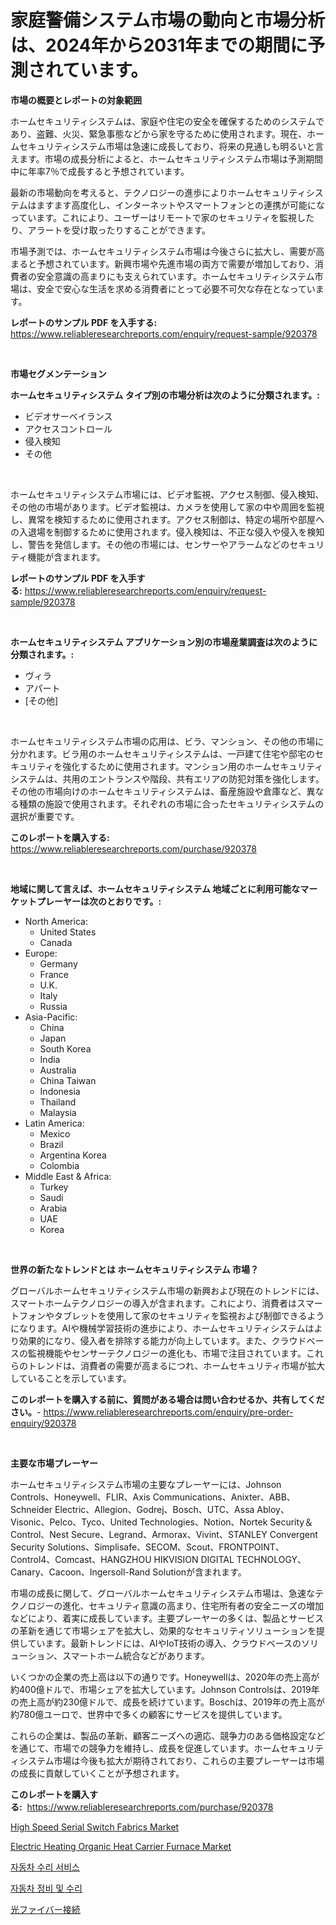 <p><h1>家庭警備システム市場の動向と市場分析は、2024年から2031年までの期間に予測されています。</h1></p><p><strong>市場の概要とレポートの対象範囲</strong></p>
<p><p>ホームセキュリティシステムは、家庭や住宅の安全を確保するためのシステムであり、盗難、火災、緊急事態などから家を守るために使用されます。現在、ホームセキュリティシステム市場は急速に成長しており、将来の見通しも明るいと言えます。市場の成長分析によると、ホームセキュリティシステム市場は予測期間中に年率7％で成長すると予想されています。</p><p>最新の市場動向を考えると、テクノロジーの進歩によりホームセキュリティシステムはますます高度化し、インターネットやスマートフォンとの連携が可能になっています。これにより、ユーザーはリモートで家のセキュリティを監視したり、アラートを受け取ったりすることができます。</p><p>市場予測では、ホームセキュリティシステム市場は今後さらに拡大し、需要が高まると予想されています。新興市場や先進市場の両方で需要が増加しており、消費者の安全意識の高まりにも支えられています。ホームセキュリティシステム市場は、安全で安心な生活を求める消費者にとって必要不可欠な存在となっています。</p></p>
<p><strong>レポートのサンプル PDF を入手する:</strong> <a href="https://www.reliableresearchreports.com/enquiry/request-sample/920378">https://www.reliableresearchreports.com/enquiry/request-sample/920378</a></p>
<p>&nbsp;</p>
<p><strong>市場セグメンテーション</strong></p>
<p><strong>ホームセキュリティシステム タイプ別の市場分析は次のように分類されます。:</strong></p>
<p><ul><li>ビデオサーベイランス</li><li>アクセスコントロール</li><li>侵入検知</li><li>その他</li></ul></p>
<p>&nbsp;</p>
<p><p>ホームセキュリティシステム市場には、ビデオ監視、アクセス制御、侵入検知、その他の市場があります。ビデオ監視は、カメラを使用して家の中や周囲を監視し、異常を検知するために使用されます。アクセス制御は、特定の場所や部屋への入退場を制御するために使用されます。侵入検知は、不正な侵入や侵入を検知し、警告を発信します。その他の市場には、センサーやアラームなどのセキュリティ機能が含まれます。</p></p>
<p><strong>レポートのサンプル PDF を入手する:</strong>&nbsp;<a href="https://www.reliableresearchreports.com/enquiry/request-sample/920378">https://www.reliableresearchreports.com/enquiry/request-sample/920378</a></p>
<p>&nbsp;</p>
<p><strong> ホームセキュリティシステム アプリケーション別の市場産業調査は次のように分類されます。:</strong></p>
<p><ul><li>ヴィラ</li><li>アパート</li><li>[その他]</li></ul></p>
<p>&nbsp;</p>
<p><p>ホームセキュリティシステム市場の応用は、ビラ、マンション、その他の市場に分かれます。ビラ用のホームセキュリティシステムは、一戸建て住宅や邸宅のセキュリティを強化するために使用されます。マンション用のホームセキュリティシステムは、共用のエントランスや階段、共有エリアの防犯対策を強化します。その他の市場向けのホームセキュリティシステムは、畜産施設や倉庫など、異なる種類の施設で使用されます。それぞれの市場に合ったセキュリティシステムの選択が重要です。</p></p>
<p><strong>このレポートを購入する:</strong>&nbsp; <a href="https://www.reliableresearchreports.com/purchase/920378">https://www.reliableresearchreports.com/purchase/920378</a></p>
<p>&nbsp;</p>
<p><strong>地域に関して言えば、ホームセキュリティシステム 地域ごとに利用可能なマーケットプレーヤーは次のとおりです。:</strong></p>
<p><ul>
    <li>
        North America:
        <ul>
            <li>United States</li>
            <li>Canada</li>
        </ul>
    </li>
    <li>
        Europe:
        <ul>
            <li>Germany</li>
            <li>France</li>
            <li>U.K.</li>
            <li>Italy</li>
            <li>Russia</li>
        </ul>
    </li>
    <li>
        Asia-Pacific:
        <ul>
            <li>China</li>
            <li>Japan</li>
            <li>South Korea</li>
            <li>India</li>
            <li>Australia</li>
            <li>China Taiwan</li>
            <li>Indonesia</li>
            <li>Thailand</li>
            <li>Malaysia</li>
        </ul>
    </li>
    <li>
        Latin America:
        <ul>
            <li>Mexico</li>
            <li>Brazil</li>
            <li>Argentina Korea</li>
            <li>Colombia</li>
        </ul>
    </li>
    <li>
        Middle East & Africa:
        <ul>
            <li>Turkey</li>
            <li>Saudi</li>
            <li>Arabia</li>
            <li>UAE</li>
            <li>Korea</li>
        </ul>
    </li>
    </ul></p>
<p>&nbsp;</p>
<p><strong>世界の新たなトレンドとは ホームセキュリティシステム 市場？</strong></p>
<p><p>グローバルホームセキュリティシステム市場の新興および現在のトレンドには、スマートホームテクノロジーの導入が含まれます。これにより、消費者はスマートフォンやタブレットを使用して家のセキュリティを監視および制御できるようになります。AIや機械学習技術の進歩により、ホームセキュリティシステムはより効果的になり、侵入者を排除する能力が向上しています。また、クラウドベースの監視機能やセンサーテクノロジーの進化も、市場で注目されています。これらのトレンドは、消費者の需要が高まるにつれ、ホームセキュリティ市場が拡大していることを示しています。</p></p>
<p><strong>このレポートを購入する前に、質問がある場合は問い合わせるか、共有してください。</strong>- <a href="https://www.reliableresearchreports.com/enquiry/pre-order-enquiry/920378">https://www.reliableresearchreports.com/enquiry/pre-order-enquiry/920378</a></p>
<p>&nbsp;</p>
<p><strong>主要な市場プレーヤー</strong></p>
<p><p>ホームセキュリティシステム市場の主要なプレーヤーには、Johnson Controls、Honeywell、FLIR、Axis Communications、Anixter、ABB、Schneider Electric、Allegion、Godrej、Bosch、UTC、Assa Abloy、Visonic、Pelco、Tyco、United Technologies、Notion、Nortek Security＆Control、Nest Secure、Legrand、Armorax、Vivint、STANLEY Convergent Security Solutions、Simplisafe、SECOM、Scout、FRONTPOINT、Control4、Comcast、HANGZHOU HIKVISION DIGITAL TECHNOLOGY、Canary、Cacoon、Ingersoll-Rand Solutionが含まれます。</p><p>市場の成長に関して、グローバルホームセキュリティシステム市場は、急速なテクノロジーの進化、セキュリティ意識の高まり、住宅所有者の安全ニーズの増加などにより、着実に成長しています。主要プレーヤーの多くは、製品とサービスの革新を通じて市場シェアを拡大し、効果的なセキュリティソリューションを提供しています。最新トレンドには、AIやIoT技術の導入、クラウドベースのソリューション、スマートホーム統合などがあります。</p><p>いくつかの企業の売上高は以下の通りです。Honeywellは、2020年の売上高が約400億ドルで、市場シェアを拡大しています。Johnson Controlsは、2019年の売上高が約230億ドルで、成長を続けています。Boschは、2019年の売上高が約780億ユーロで、世界中で多くの顧客にサービスを提供しています。</p><p>これらの企業は、製品の革新、顧客ニーズへの適応、競争力のある価格設定などを通じて、市場での競争力を維持し、成長を促進しています。ホームセキュリティシステム市場は今後も拡大が期待されており、これらの主要プレーヤーは市場の成長に貢献していくことが予想されます。</p></p>
<p><strong>このレポートを購入する:</strong>&nbsp;&nbsp;<a href="https://www.reliableresearchreports.com/purchase/920378">https://www.reliableresearchreports.com/purchase/920378</a></p>
<p><p><a href="https://github.com/RoccoManning/Market-Research-Report-List-3/blob/main/high-speed-serial-switch-fabrics-market.md">High Speed Serial Switch Fabrics Market</a></p><p><a href="https://issuu.com/reportprime-2/docs/electric-heating-organic-heat-carrier-furnace-mark">Electric Heating Organic Heat Carrier Furnace Market</a></p><p><a href="https://github.com/jntpkh496620/Market-Research-Report-List-1/blob/main/4226402183172.md">자동차 수리 서비스</a></p><p><a href="https://github.com/vsoq0zknh59/Market-Research-Report-List-1/blob/main/1413756183173.md">자동차 정비 및 수리</a></p><p><a href="https://github.com/bevdtkn4419963/Market-Research-Report-List-1/blob/main/4601069183118.md">光ファイバー接続</a></p></p>